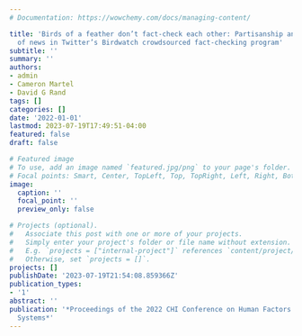 ```yaml
---
# Documentation: https://wowchemy.com/docs/managing-content/

title: 'Birds of a feather don’t fact-check each other: Partisanship and the evaluation
  of news in Twitter’s Birdwatch crowdsourced fact-checking program'
subtitle: ''
summary: ''
authors:
- admin
- Cameron Martel
- David G Rand
tags: []
categories: []
date: '2022-01-01'
lastmod: 2023-07-19T17:49:51-04:00
featured: false
draft: false

# Featured image
# To use, add an image named `featured.jpg/png` to your page's folder.
# Focal points: Smart, Center, TopLeft, Top, TopRight, Left, Right, BottomLeft, Bottom, BottomRight.
image:
  caption: ''
  focal_point: ''
  preview_only: false

# Projects (optional).
#   Associate this post with one or more of your projects.
#   Simply enter your project's folder or file name without extension.
#   E.g. `projects = ["internal-project"]` references `content/project/deep-learning/index.md`.
#   Otherwise, set `projects = []`.
projects: []
publishDate: '2023-07-19T21:54:08.859366Z'
publication_types:
- '1'
abstract: ''
publication: '*Proceedings of the 2022 CHI Conference on Human Factors in Computing
  Systems*'
---
```

